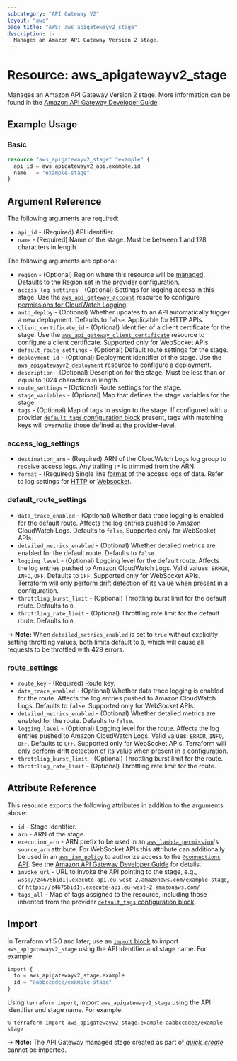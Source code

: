 ```yaml
---
subcategory: "API Gateway V2"
layout: "aws"
page_title: "AWS: aws_apigatewayv2_stage"
description: |-
  Manages an Amazon API Gateway Version 2 stage.
---
```


# Resource: aws_apigatewayv2_stage

Manages an Amazon API Gateway Version 2 stage.
More information can be found in the [Amazon API Gateway Developer Guide](https://docs.aws.amazon.com/apigateway/latest/developerguide/apigateway-websocket-api.html).

## Example Usage

### Basic

```terraform
resource "aws_apigatewayv2_stage" "example" {
  api_id = aws_apigatewayv2_api.example.id
  name   = "example-stage"
}
```

## Argument Reference

The following arguments are required:

* `api_id` - (Required) API identifier.
* `name` - (Required) Name of the stage. Must be between 1 and 128 characters in length.

The following arguments are optional:

* `region` - (Optional) Region where this resource will be [managed](https://docs.aws.amazon.com/general/latest/gr/rande.html#regional-endpoints). Defaults to the Region set in the [provider configuration](https://registry.terraform.io/providers/hashicorp/aws/latest/docs#aws-configuration-reference).
* `access_log_settings` - (Optional) Settings for logging access in this stage.
Use the [`aws_api_gateway_account`](/docs/providers/aws/r/api_gateway_account.html) resource to configure [permissions for CloudWatch Logging](https://docs.aws.amazon.com/apigateway/latest/developerguide/set-up-logging.html#set-up-access-logging-permissions).
* `auto_deploy` - (Optional) Whether updates to an API automatically trigger a new deployment. Defaults to `false`. Applicable for HTTP APIs.
* `client_certificate_id` - (Optional) Identifier of a client certificate for the stage. Use the [`aws_api_gateway_client_certificate`](/docs/providers/aws/r/api_gateway_client_certificate.html) resource to configure a client certificate.
Supported only for WebSocket APIs.
* `default_route_settings` - (Optional) Default route settings for the stage.
* `deployment_id` - (Optional) Deployment identifier of the stage. Use the [`aws_apigatewayv2_deployment`](/docs/providers/aws/r/apigatewayv2_deployment.html) resource to configure a deployment.
* `description` - (Optional) Description for the stage. Must be less than or equal to 1024 characters in length.
* `route_settings` - (Optional) Route settings for the stage.
* `stage_variables` - (Optional) Map that defines the stage variables for the stage.
* `tags` - (Optional) Map of tags to assign to the stage. If configured with a provider [`default_tags` configuration block](https://registry.terraform.io/providers/hashicorp/aws/latest/docs#default_tags-configuration-block) present, tags with matching keys will overwrite those defined at the provider-level.

### access_log_settings

* `destination_arn` - (Required) ARN of the CloudWatch Logs log group to receive access logs. Any trailing `:*` is trimmed from the ARN.
* `format` - (Required) Single line [format](https://docs.aws.amazon.com/apigateway/latest/developerguide/set-up-logging.html#apigateway-cloudwatch-log-formats) of the access logs of data. Refer to log settings for [HTTP](https://docs.aws.amazon.com/apigateway/latest/developerguide/http-api-logging-variables.html) or [Websocket](https://docs.aws.amazon.com/apigateway/latest/developerguide/websocket-api-logging.html).

### default_route_settings

* `data_trace_enabled` - (Optional) Whether data trace logging is enabled for the default route. Affects the log entries pushed to Amazon CloudWatch Logs.
Defaults to `false`. Supported only for WebSocket APIs.
* `detailed_metrics_enabled` - (Optional) Whether detailed metrics are enabled for the default route. Defaults to `false`.
* `logging_level` - (Optional) Logging level for the default route. Affects the log entries pushed to Amazon CloudWatch Logs.
Valid values: `ERROR`, `INFO`, `OFF`. Defaults to `OFF`. Supported only for WebSocket APIs. Terraform will only perform drift detection of its value when present in a configuration.
* `throttling_burst_limit` - (Optional) Throttling burst limit for the default route. Defaults to `0`.
* `throttling_rate_limit` - (Optional) Throttling rate limit for the default route. Defaults to `0`.

-> **Note:** When `detailed_metrics_enabled` is set to `true` without explicitly setting throttling values, both limits default to `0`, which will cause all requests to be throttled with 429 errors.

### route_settings

* `route_key` - (Required) Route key.
* `data_trace_enabled` - (Optional) Whether data trace logging is enabled for the route. Affects the log entries pushed to Amazon CloudWatch Logs.
Defaults to `false`. Supported only for WebSocket APIs.
* `detailed_metrics_enabled` - (Optional) Whether detailed metrics are enabled for the route. Defaults to `false`.
* `logging_level` - (Optional) Logging level for the route. Affects the log entries pushed to Amazon CloudWatch Logs.
Valid values: `ERROR`, `INFO`, `OFF`. Defaults to `OFF`. Supported only for WebSocket APIs. Terraform will only perform drift detection of its value when present in a configuration.
* `throttling_burst_limit` - (Optional) Throttling burst limit for the route.
* `throttling_rate_limit` - (Optional) Throttling rate limit for the route.

## Attribute Reference

This resource exports the following attributes in addition to the arguments above:

* `id` - Stage identifier.
* `arn` - ARN of the stage.
* `execution_arn` - ARN prefix to be used in an [`aws_lambda_permission`](/docs/providers/aws/r/lambda_permission.html)'s `source_arn` attribute.
For WebSocket APIs this attribute can additionally be used in an [`aws_iam_policy`](/docs/providers/aws/r/iam_policy.html) to authorize access to the [`@connections` API](https://docs.aws.amazon.com/apigateway/latest/developerguide/apigateway-how-to-call-websocket-api-connections.html).
See the [Amazon API Gateway Developer Guide](https://docs.aws.amazon.com/apigateway/latest/developerguide/apigateway-websocket-control-access-iam.html) for details.
* `invoke_url` - URL to invoke the API pointing to the stage,
  e.g., `wss://z4675bid1j.execute-api.eu-west-2.amazonaws.com/example-stage`, or `https://z4675bid1j.execute-api.eu-west-2.amazonaws.com/`
* `tags_all` - Map of tags assigned to the resource, including those inherited from the provider [`default_tags` configuration block](https://registry.terraform.io/providers/hashicorp/aws/latest/docs#default_tags-configuration-block).

## Import

In Terraform v1.5.0 and later, use an [`import` block](https://developer.hashicorp.com/terraform/language/import) to import `aws_apigatewayv2_stage` using the API identifier and stage name. For example:

```terraform
import {
  to = aws_apigatewayv2_stage.example
  id = "aabbccddee/example-stage"
}
```

Using `terraform import`, import `aws_apigatewayv2_stage` using the API identifier and stage name. For example:

```console
% terraform import aws_apigatewayv2_stage.example aabbccddee/example-stage
```

-> **Note:** The API Gateway managed stage created as part of [_quick_create_](https://docs.aws.amazon.com/apigateway/latest/developerguide/api-gateway-basic-concept.html#apigateway-definition-quick-create) cannot be imported.
